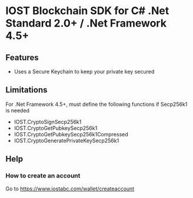 # IOST Blockchain SDK for C# .Net Standard 2.0+ / .Net Framework 4.5+ 

## Features
- Uses a Secure Keychain to keep your private key secured

## Limitations
For .Net Framework 4.5+, must define the following functions if Secp256k1 is needed
- IOST.CryptoSignSecp256k1
- IOST.CryptoGetPubkeySecp256k1
- IOST.CryptoGetPubkeySecp256k1Compressed
- IOST.CryptoGeneratePrivateKeySecp256k1

## Help
### How to create an account
Go to https://www.iostabc.com/wallet/createaccount 
